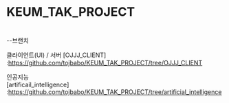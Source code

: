 # KEUM_TAK_PROJECT
#
--브랜치  
  
클라이언트(UI)  / 서버
[OJJJ_CLIENT]  :https://github.com/tojbabo/KEUM_TAK_PROJECT/tree/OJJJ_CLIENT  
  
인공지능  
[artificail_intelligence]  :https://github.com/tojbabo/KEUM_TAK_PROJECT/tree/artificial_intelligence  
  
